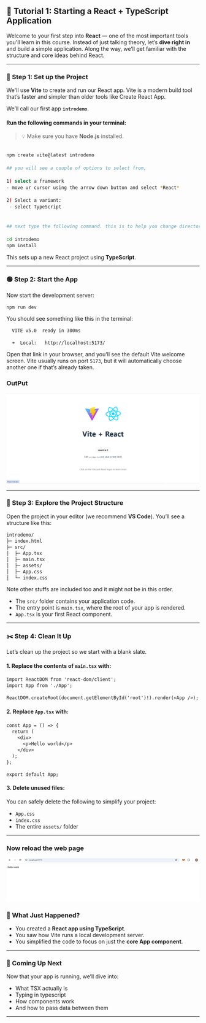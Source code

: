 ## 🧪 Tutorial 1: Starting a React + TypeScript Application

Welcome to your first step into **React** — one of the most important tools you'll learn in this course. Instead of just talking theory, let’s **dive right in** and build a simple application. Along the way, we’ll get familiar with the structure and core ideas behind React.

---

### 🚀 Step 1: Set up the Project

We'll use **Vite** to create and run our React app. Vite is a modern build tool that’s faster and simpler than older tools like Create React App.

We’ll call our first app **`introdemo`**.

#### Run the following commands in your terminal:

> 💡 Make sure you have **Node.js** installed.

```bash

npm create vite@latest introdemo

## you will see a couple of options to select from, 

1) select a framework
- move ur cursor using the arrow down button and select *React*

2) Select a variant:
 - select TypeScript


## next type the following command. this is to help you change directory to the project you just created and run installations to install react and other dependencies

cd introdemo
npm install
```

This sets up a new React project using **TypeScript**.

---

### 🟢 Step 2: Start the App

Now start the development server:

```bash
npm run dev
```

You should see something like this in the terminal:

```
  VITE v5.0  ready in 300ms

  ➜  Local:   http://localhost:5173/
```

Open that link in your browser, and you'll see the default Vite welcome screen. Vite usually runs on port `5173`, but it will automatically choose another one if that’s already taken.

### OutPut
![alt text](image.png)

---

### 🧭 Step 3: Explore the Project Structure

Open the project in your editor (we recommend **VS Code**). You’ll see a structure like this:

```
introdemo/
├─ index.html
├─ src/
│  ├─ App.tsx
│  ├─ main.tsx
│  ├─ assets/
│  ├─ App.css
│  └─ index.css
```
Note other stuffs are included too and it might not be in this order.

* The `src/` folder contains your application code.
* The entry point is `main.tsx`, where the root of your app is rendered.
* `App.tsx` is your first React component.

---

### ✂️ Step 4: Clean It Up

Let’s clean up the project so we start with a blank slate.

#### 1. Replace the contents of `main.tsx` with:

```tsx
import ReactDOM from 'react-dom/client';
import App from './App';

ReactDOM.createRoot(document.getElementById('root')!).render(<App />);
```

#### 2. Replace `App.tsx` with:

```tsx
const App = () => {
  return (
    <div>
      <p>Hello world</p>
    </div>
  );
};

export default App;
```

#### 3. Delete unused files:

You can safely delete the following to simplify your project:

* `App.css`
* `index.css`
* The entire `assets/` folder

---

### Now reload the web page

![alt text](image-1.png)

### 📖 What Just Happened?

* You created a **React app using TypeScript**.
* You saw how Vite runs a local development server.
* You simplified the code to focus on just the **core App component**.

---

### 🧠 Coming Up Next

Now that your app is running, we’ll dive into:

* What TSX actually is
* Typing in typescript 
* How components work
* And how to pass data between them
---
